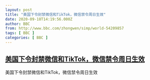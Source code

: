```yaml
---
layout: post
title: "美国下令封禁微信和TikTok，微信禁令周日生效"
date: 2020-09-18T14:19:56.000Z
author: BBC
from: http://www.bbc.com/zhongwen/simp/world-54209857
tags: [ BBC ]
categories: [ BBC ]
---
```

<!--1600438796000-->
[美国下令封禁微信和TikTok，微信禁令周日生效](http://www.bbc.com/zhongwen/simp/world-54209857)
------

<div>
美国下令封禁微信和TikTok，微信禁令周日生效
</div>
